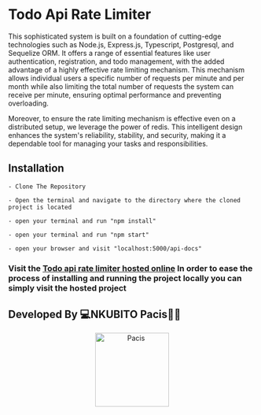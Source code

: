 # Todo Api Rate Limiter
This sophisticated system is built on a foundation of cutting-edge technologies such as Node.js, Express.js, Typescript, Postgresql, and Sequelize ORM. It offers a range of essential features like user authentication, registration, and todo management, with the added advantage of a highly effective rate limiting mechanism. This mechanism allows individual users a specific number of requests per minute and per month while also limiting the total number of requests the system can receive per minute, ensuring optimal performance and preventing overloading.

Moreover, to ensure the rate limiting mechanism is effective even on a distributed setup, we leverage the power of redis. This intelligent design enhances the system's reliability, stability, and security, making it a dependable tool for managing your tasks and responsibilities. 

## Installation
    - Clone The Repository
    
    - Open the terminal and navigate to the directory where the cloned project is located
    
    - open your terminal and run "npm install"
            
    - open your terminal and run "npm start"
    
    - open your browser and visit "localhost:5000/api-docs"
    
### Visit the [Todo api rate limiter hosted online](http://todo-api-rate-limiter.onrender.com/api-docs) In order to ease the process of installing and running the project locally you can simply visit the hosted project

## Developed By 💻NKUBITO Pacis👨‍💻
<div align="center">
    <a href="#">
        <img
            alt="Pacis"
            src="https://avatars.githubusercontent.com/u/74002896?s=120&v=4"
            width="150">
    </a>
</div>

